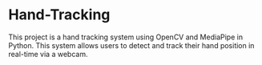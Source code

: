 # Hand-Tracking
This project is a hand tracking system using OpenCV and MediaPipe in Python. This system allows users to detect and track their hand position in real-time via a webcam.
